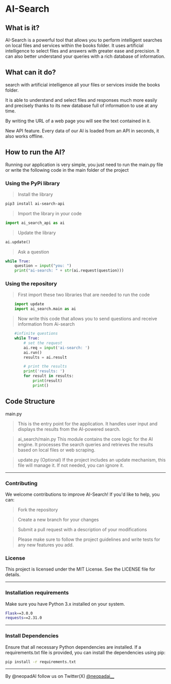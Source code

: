 # AI-Search

## What is it?

AI-Search is a powerful tool that allows you to perform intelligent searches on local files and services within the books folder. It uses artificial intelligence to select files and answers with greater ease and precision. It can also better understand your queries with a rich database of information.

## What can it do?

search with artificial intelligence all your files or services inside the books folder.

It is able to understand and select files and responses much more easily and precisely thanks to its new database full of information to use at any time.

By writing the URL of a web page you will see the text contained in it.

New API feature. Every data of our AI is loaded from an API in seconds, it also works offline.

## How to run the AI?

Running our application is very simple, you just need to run the main.py file 
or write the following code in the main folder of the project

### Using the PyPi library

> Install the library

```bash
pip3 install ai-search-api
```

> Import the library in your code

```python
import ai_search_api as ai
```

> Update the library

```python
ai.update()
```

> Ask a question

```python
while True:
	question = input("you: ")
	print("ai-search: " + str(ai.request(question)))
```

### Using the repository

> First import these two libraries that are needed to run the code

```python
    import update
    import ai_search.main as ai
```
> Now write this code that allows you to send questions and receive information from Ai-search
```python
    #infinite questions
    while True:
        # set the request
        ai.req = input('ai-search: ')
        ai.run()
        results = ai.result

        # print the results
        print('results: ')
        for result in results:
            print(result)
            print()
```

## Code Structure
main.py
> This is the entry point for the application. It handles user input and displays the results from the AI-powered search.

> ai_search/main.py
This module contains the core logic for the AI engine. It processes the search queries and retrieves the results based on local files or web scraping.

> update.py (Optional)
If the project includes an update mechanism, this file will manage it. If not needed, you can ignore it.

---

### Contributing
We welcome contributions to improve AI-Search! If you'd like to help, you can:

> Fork the repository

>Create a new branch for your changes

>Submit a pull request with a description of your modifications

>Please make sure to follow the project guidelines and write tests for any new features you add.

### License
This project is licensed under the MIT License. See the LICENSE file for details.

---

### Installation requirements

Make sure you have Python 3.x installed on your system.
```bash
Flask==3.0.0
requests==2.31.0
```

---
### Install Dependencies
Ensure that all necessary Python dependencies are installed. If a requirements.txt file is provided, you can install the dependencies using pip:

```bash
pip install -r requirements.txt
```
---

By @neopadAI
follow us on Twitter(X) [@neopadai__](https://www.x.com/neopadai__)